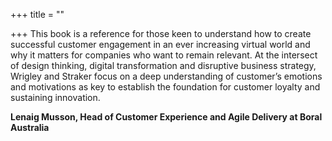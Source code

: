 +++
title = ""

+++
This book is a reference for those keen to understand how to create successful customer engagement in an ever increasing virtual world and why it matters for companies who want to remain relevant. At the intersect of design thinking, digital transformation and disruptive business strategy, Wrigley and Straker focus on a deep understanding of customer’s emotions and motivations as key to establish the foundation for customer loyalty and sustaining innovation.

**Lenaig Musson, Head of Customer Experience and Agile Delivery at Boral Australia**

